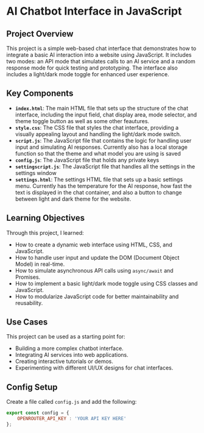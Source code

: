 # AI Chatbot Interface in JavaScript

## Project Overview

This project is a simple web-based chat interface that demonstrates how to integrate a basic AI interaction into a website using JavaScript. It includes two modes: an API mode that simulates calls to an AI service and a random response mode for quick testing and prototyping. The interface also includes a light/dark mode toggle for enhanced user experience.

## Key Components

*   **`index.html`**: The main HTML file that sets up the structure of the chat interface, including the input field, chat display area, mode selector, and theme toggle button as well as some other feautures.
*   **`style.css`**: The CSS file that styles the chat interface, providing a visually appealing layout and handling the light/dark mode switch.
*   **`script.js`**: The JavaScript file that contains the logic for handling user input and simulating AI responses. Currently also has a local storage function so that the theme and what model you are using is saved
*   **`config.js`**: The JavaScript file that holds any private keys
*   **`settingscript.js`**: The JavaScript file that handles all the settings in the settings window
*   **`settings.html`**: The settings HTML file that sets up a basic settings menu. Currently has the temperature for the AI response, how fast the text is displayed in the chat container, and also a button to change between light and dark theme for the website.

## Learning Objectives

Through this project, I learned:

*   How to create a dynamic web interface using HTML, CSS, and JavaScript.
*   How to handle user input and update the DOM (Document Object Model) in real-time.
*   How to simulate asynchronous API calls using `async/await` and Promises.
*   How to implement a basic light/dark mode toggle using CSS classes and JavaScript.
*   How to modularize JavaScript code for better maintainability and reusability.

## Use Cases

This project can be used as a starting point for:

*   Building a more complex chatbot interface.
*   Integrating AI services into web applications.
*   Creating interactive tutorials or demos.
*   Experimenting with different UI/UX designs for chat interfaces.

## Config Setup

Create a file called `config.js` and add the following:

```javascript
export const config = {
    OPENROUTER_API_KEY : 'YOUR API KEY HERE'
};
```